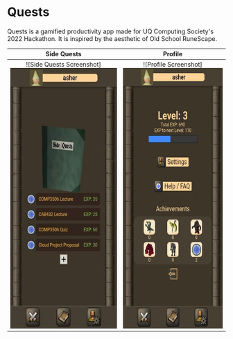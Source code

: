 
# Quests

Quests is a gamified productivity app made for UQ Computing Society's 2022 Hackathon. It is inspired by the aesthetic of Old School RuneScape.

Side Quests   |  Profile
:-------------------------:|:-------------------------:
![Side Quests Screenshot]<img src="screenshot_side_quests.jpg" width="302" height="600"> | ![Profile Screenshot]<img src="screenshot_profile.jpg" width="302" height="600">
